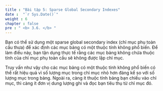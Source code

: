 ```yaml
---
title : "Bài tập 5: Sparse Global Secondary Indexes"
date :  "`r Sys.Date()`" 
weight : 6
chapter : false
pre : " <b> 3.6. </b> "
---
```


Bạn có thể sử dụng một sparse global secondary index (chỉ mục phụ toàn cầu thưa) để xác định các mục bảng có một thuộc tính không phổ biến. Để làm điều này, bạn tận dụng thực tế rằng các mục bảng không chứa thuộc tính của chỉ mục phụ toàn cầu sẽ không được lập chỉ mục.

Truy vấn như vậy cho các mục bảng có một thuộc tính không phổ biến có thể rất hiệu quả vì số lượng mục trong chỉ mục nhỏ hơn đáng kể so với số lượng mục trong bảng. Ngoài ra, càng ít thuộc tính bảng bạn chiếu vào chỉ mục, thì càng ít đơn vị dung lượng ghi và đọc bạn tiêu thụ từ chỉ mục đó.

